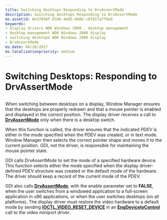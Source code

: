 ```yaml
---
title: Switching Desktops Responding to DrvAssertMode
description: Switching Desktops Responding to DrvAssertMode
ms.assetid: 0e37050f-63db-4e85-840b-c8f817a7f0e8
keywords:
- display drivers WDK Windows 2000 , desktop management
- desktop management WDK Windows 2000 display
- switching desktops WDK Windows 2000 display
- DrvAssertMode
ms.date: 04/20/2017
ms.localizationpriority: medium
---
```


# Switching Desktops: Responding to DrvAssertMode


## <span id="ddk_switching_desktops_responding_to_drvassertmode_gg"></span><span id="DDK_SWITCHING_DESKTOPS_RESPONDING_TO_DRVASSERTMODE_GG"></span>


When switching between desktops on a display, Window Manager ensures that the desktops are properly redrawn and that a mouse pointer is enabled and displayed in the correct position. The display driver receives a call to [**DrvAssertMode**](/windows/desktop/api/winddi/nf-winddi-drvassertmode) only when there is a desktop switch.

When this function is called, the driver ensures that the indicated *PDEV* is either in the mode specified when the PDEV was created, or in text mode. Window Manager then selects the correct pointer shape and moves it to the current position. GDI, not the driver, is responsible for maintaining the mouse pointer state.

GDI calls *DrvAssertMode* to set the mode of a specified hardware device. This function selects either the mode specified when the display driver-defined PDEV structure was created or the default mode of the hardware. The driver should keep a record of the current mode of the PDEV.

GDI also calls [**DrvAssertMode**](/windows/desktop/api/winddi/nf-winddi-drvassertmode), with the enable parameter set to **FALSE**, when the user switches from a windowed application to a full-screen application in *x*86 applications, or when the user switches desktops (on all platforms). The display driver must restore the video hardware to a default mode by sending [**IOCTL\_VIDEO\_RESET\_DEVICE**](/windows-hardware/drivers/ddi/ntddvdeo/ni-ntddvdeo-ioctl_video_reset_device) in an [**EngDeviceIoControl**](/windows/desktop/api/winddi/nf-winddi-engdeviceiocontrol) call to the video miniport driver.

 

